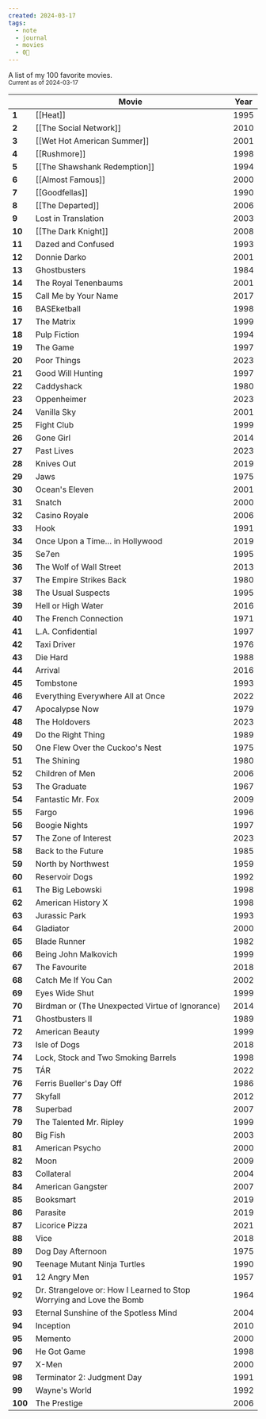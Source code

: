 ```yaml
---
created: 2024-03-17
tags:
  - note
  - journal
  - movies
  - 0🌲
---
```

A list of my 100 favorite movies.   
<small>Current as of 2024-03-17 </small>


|         | Movie                                                                | Year |
| ------- | -------------------------------------------------------------------- | ---- |
| **1**   | [[Heat]]                                                             | 1995 |
| **2**   | [[The Social Network]]                                               | 2010 |
| **3**   | [[Wet Hot American Summer]]                                          | 2001 |
| **4**   | [[Rushmore]]                                                         | 1998 |
| **5**   | [[The Shawshank Redemption]]                                         | 1994 |
| **6**   | [[Almost Famous]]                                                    | 2000 |
| **7**   | [[Goodfellas]]                                                       | 1990 |
| **8**   | [[The Departed]]                                                     | 2006 |
| **9**   | Lost in Translation                                                  | 2003 |
| **10**  | [[The Dark Knight]]                                                  | 2008 |
| **11**  | Dazed and Confused                                                   | 1993 |
| **12**  | Donnie Darko                                                         | 2001 |
| **13**  | Ghostbusters                                                         | 1984 |
| **14**  | The Royal Tenenbaums                                                 | 2001 |
| **15**  | Call Me by Your Name                                                 | 2017 |
| **16**  | BASEketball                                                          | 1998 |
| **17**  | The Matrix                                                           | 1999 |
| **18**  | Pulp Fiction                                                         | 1994 |
| **19**  | The Game                                                             | 1997 |
| **20**  | Poor Things                                                          | 2023 |
| **21**  | Good Will Hunting                                                    | 1997 |
| **22**  | Caddyshack                                                           | 1980 |
| **23**  | Oppenheimer                                                          | 2023 |
| **24**  | Vanilla Sky                                                          | 2001 |
| **25**  | Fight Club                                                           | 1999 |
| **26**  | Gone Girl                                                            | 2014 |
| **27**  | Past Lives                                                           | 2023 |
| **28**  | Knives Out                                                           | 2019 |
| **29**  | Jaws                                                                 | 1975 |
| **30**  | Ocean's Eleven                                                       | 2001 |
| **31**  | Snatch                                                               | 2000 |
| **32**  | Casino Royale                                                        | 2006 |
| **33**  | Hook                                                                 | 1991 |
| **34**  | Once Upon a Time… in Hollywood                                       | 2019 |
| **35**  | Se7en                                                                | 1995 |
| **36**  | The Wolf of Wall Street                                              | 2013 |
| **37**  | The Empire Strikes Back                                              | 1980 |
| **38**  | The Usual Suspects                                                   | 1995 |
| **39**  | Hell or High Water                                                   | 2016 |
| **40**  | The French Connection                                                | 1971 |
| **41**  | L.A. Confidential                                                    | 1997 |
| **42**  | Taxi Driver                                                          | 1976 |
| **43**  | Die Hard                                                             | 1988 |
| **44**  | Arrival                                                              | 2016 |
| **45**  | Tombstone                                                            | 1993 |
| **46**  | Everything Everywhere All at Once                                    | 2022 |
| **47**  | Apocalypse Now                                                       | 1979 |
| **48**  | The Holdovers                                                        | 2023 |
| **49**  | Do the Right Thing                                                   | 1989 |
| **50**  | One Flew Over the Cuckoo's Nest                                      | 1975 |
| **51**  | The Shining                                                          | 1980 |
| **52**  | Children of Men                                                      | 2006 |
| **53**  | The Graduate                                                         | 1967 |
| **54**  | Fantastic Mr. Fox                                                    | 2009 |
| **55**  | Fargo                                                                | 1996 |
| **56**  | Boogie Nights                                                        | 1997 |
| **57**  | The Zone of Interest                                                 | 2023 |
| **58**  | Back to the Future                                                   | 1985 |
| **59**  | North by Northwest                                                   | 1959 |
| **60**  | Reservoir Dogs                                                       | 1992 |
| **61**  | The Big Lebowski                                                     | 1998 |
| **62**  | American History X                                                   | 1998 |
| **63**  | Jurassic Park                                                        | 1993 |
| **64**  | Gladiator                                                            | 2000 |
| **65**  | Blade Runner                                                         | 1982 |
| **66**  | Being John Malkovich                                                 | 1999 |
| **67**  | The Favourite                                                        | 2018 |
| **68**  | Catch Me If You Can                                                  | 2002 |
| **69**  | Eyes Wide Shut                                                       | 1999 |
| **70**  | Birdman or (The Unexpected Virtue of Ignorance)                      | 2014 |
| **71**  | Ghostbusters II                                                      | 1989 |
| **72**  | American Beauty                                                      | 1999 |
| **73**  | Isle of Dogs                                                         | 2018 |
| **74**  | Lock, Stock and Two Smoking Barrels                                  | 1998 |
| **75**  | TÁR                                                                  | 2022 |
| **76**  | Ferris Bueller's Day Off                                             | 1986 |
| **77**  | Skyfall                                                              | 2012 |
| **78**  | Superbad                                                             | 2007 |
| **79**  | The Talented Mr. Ripley                                              | 1999 |
| **80**  | Big Fish                                                             | 2003 |
| **81**  | American Psycho                                                      | 2000 |
| **82**  | Moon                                                                 | 2009 |
| **83**  | Collateral                                                           | 2004 |
| **84**  | American Gangster                                                    | 2007 |
| **85**  | Booksmart                                                            | 2019 |
| **86**  | Parasite                                                             | 2019 |
| **87**  | Licorice Pizza                                                       | 2021 |
| **88**  | Vice                                                                 | 2018 |
| **89**  | Dog Day Afternoon                                                    | 1975 |
| **90**  | Teenage Mutant Ninja Turtles                                         | 1990 |
| **91**  | 12 Angry Men                                                         | 1957 |
| **92**  | Dr. Strangelove or: How I Learned to Stop Worrying and Love the Bomb | 1964 |
| **93**  | Eternal Sunshine of the Spotless Mind                                | 2004 |
| **94**  | Inception                                                            | 2010 |
| **95**  | Memento                                                              | 2000 |
| **96**  | He Got Game                                                          | 1998 |
| **97**  | X-Men                                                                | 2000 |
| **98**  | Terminator 2: Judgment Day                                           | 1991 |
| **99**  | Wayne's World                                                        | 1992 |
| **100** | The Prestige                                                         | 2006 |

